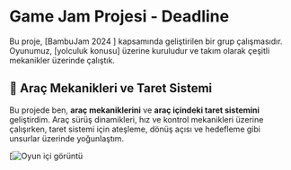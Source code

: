 # Game Jam Projesi - Deadline

Bu proje, [BambuJam 2024 ] kapsamında geliştirilen bir grup çalışmasıdır. Oyunumuz, [yolculuk konusu] üzerine kuruludur ve takım olarak çeşitli mekanikler üzerinde çalıştık.

## 🚗 Araç Mekanikleri ve Taret Sistemi

Bu projede ben, **araç mekaniklerini** ve **araç içindeki taret sistemini** geliştirdim. Araç sürüş dinamikleri, hız ve kontrol mekanikleri üzerine çalışırken, taret sistemi için ateşleme, dönüş açısı ve hedefleme gibi unsurlar üzerinde yoğunlaştım.

[![Oyun içi görüntü](https://drive.google.com/file/d/1VNQL45JK0tLXGdQF8ISbnkU2mKyTv8ie/view)
